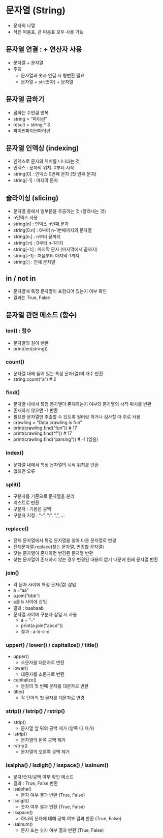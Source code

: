 # 문자열 (String)
- 문자의 나열
- 작은 따옴표, 큰 따옴표 모두 사용 가능

## 문자열 연결 : + 연산자 사용
- 문자열 + 문자열
- 주의 
    - 문자열과 숫자 연결 시 형변환 필요
    - 문자열 + str(숫자) + 문자열

## 문자열 곱하기
- 곱하는 수만큼 반복
- string = “파이썬”
- result = string * 3
- 파이썬파이썬파이썬

## 문자열 인덱싱 (indexing)
- 인덱스로 문자의 위치를 나나태는 것
- 인덱스 : 문자의 위치. 0부터 시작
- string[0] : 인덱스 0번째 문자 (첫 번째 문자)
- string[-1] : 마지막 문자

## 슬라이싱 (slicing)
- 문자열 중에서 일부분을 추출하는 것 (잘라내는 것)
- n인덱스 사용
- string[n] : 인덱스 n번째 문자 
- string[0:n] : 0부터 n-1번째까지의 문자열 
- string[n:] : n부터 끝까지
- string[:n] : 0부터 n-1까지
- string[-1:] : 마지막 문자 (마지막에서 끝까지)
- string[:-1] : 처음부터 마지막-1까지
- string[:] : 전체 문자열

## in / not in
- 문자열에 특정 문자열이 포함되어 있는지 여부 확인
- 결과는 True, False

## 문자열 관련 메소드 (함수)
### len() : 함수
- 문자열의 길이 반환
- print(len(string))

### count()
- 문자열 내에 들어 있는 특정 문자(열)의 개수 반환
- string.count(“a”)  # 2

### find()
- 문자열 내에서 특정 문자열이 존재하는지 여부와 문자열의 시작 위치를 반환
- 존재하지 않으면 -1 반환
- 필요한 문자열만 추출할 수 있도록 필터링 하거나 검사할 때 주로 사용
- crawling = “Data crawling is fun”
- print(crawling.find(“fun”))	# 17
- print(crawling.find(“f”))		# 17
- print(crawling.find(“parsing”))	# -1 (없음)

### index()
- 문자열 내에서 특정 문자열의 시작 위치를 반환
- 없으면 오류

### split()
- 구분자를 기준으로 문자열을 분리
- 리스트로 반환
- 구분자 : 기본은 공백
- 구분자 지정 : “-”, “:”, “,”, …

### replace()
- 전체 문자열에서 특정 문자열을 찾아 다른 문자열로 변경
- 전체문자열.replace(찾는 문자열, 변경할 문자열)
- 찾는 문자열이 존재하면 변경된 문자열 반환
- 찾는 문자열이 존재하지 않는 경우 변경된 내용이 없기 때문에 원래 문자열 반환

### join()
- 각 문자 사이에 특정 문자(열) 삽입
- a =“aa”
- a.join(“bbb”)
- a를 b 사이에 삽입
- 결과 : baabaab
- 문자열 사이에 구분자 삽입 시 사용
    - a = "-"
    - print(a.join("abcd"))
    - 결과 : a-b-c-d

### upper() / lower() / capitalize() / title()
- upper()
    - 소문자를 대문자로 변환
- lower()
    - 대문자를 소문자로 변환
- capitalize()
    - 문장의 첫 번째 문자를 대문자로 변환
- title() 
    - 각 단어의 첫 글자를 대문자로 변경

### strip() / lstrip() / rstrip()
- strip()
    - 문자열 앞 뒤의 공백 제거 (양쪽 다 제거)
- lstrip()
    - 문자열의 왼쪽 공백 제거
- rstrip()
    - 문자열의 오른쪽 공백 제거

### isalpha() / isdigit() / isspace() / isalnum()
- 문자/숫자/공백 여부 확인 메소드
- 결과 : True, False 반환
- isalpha()
    - 문자 여부 결과 반환 (True, False)
- isdigit()
    - 숫자 여부 결과 반환 (True, False)
- isspace()
    - 하나의 문자에 대해 공백 여부 결과 반환 (True, False)
- isalnum()
    - 문자 또는 숫자 여부 결과 반환 (True, False)